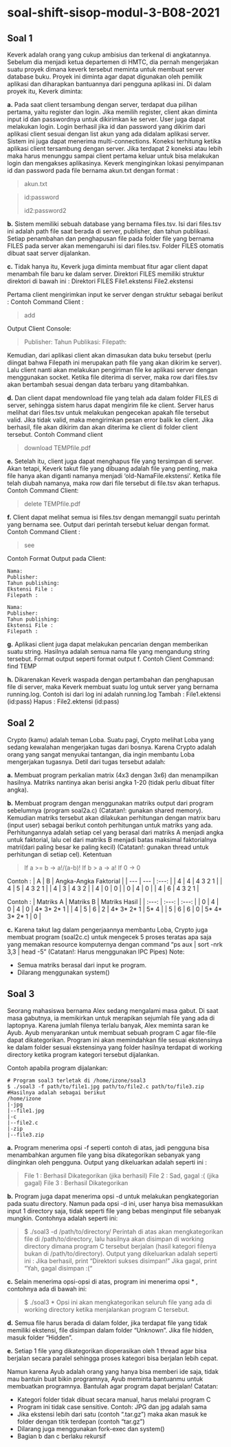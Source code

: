# soal-shift-sisop-modul-3-B08-2021

## Soal 1
Keverk adalah orang yang cukup ambisius dan terkenal di angkatannya. Sebelum dia menjadi ketua departemen di HMTC, dia pernah mengerjakan suatu proyek dimana keverk tersebut meminta untuk membuat server database buku. Proyek ini diminta agar dapat digunakan oleh pemilik aplikasi dan diharapkan bantuannya dari pengguna aplikasi ini. 
Di dalam proyek itu, Keverk diminta:

**a.** Pada saat client tersambung dengan server, terdapat dua pilihan pertama, yaitu register dan login. Jika memilih register, client akan diminta input id dan passwordnya untuk dikirimkan ke server. User juga dapat melakukan login. Login berhasil jika id dan password yang dikirim dari aplikasi client sesuai dengan list akun yang ada didalam aplikasi server. Sistem ini juga dapat menerima multi-connections. Koneksi terhitung ketika aplikasi client tersambung dengan server. Jika terdapat 2 koneksi atau lebih maka harus menunggu sampai client pertama keluar untuk bisa melakukan login dan mengakses aplikasinya. Keverk menginginkan lokasi penyimpanan id dan password pada file bernama akun.txt dengan format :
> akun.txt

> id:password
> 
> id2:password2

**b.** Sistem memiliki sebuah database yang bernama files.tsv. Isi dari files.tsv ini adalah path file saat berada di server, publisher, dan tahun publikasi. Setiap penambahan dan penghapusan file pada folder file yang bernama  FILES pada server akan memengaruhi isi dari files.tsv. Folder FILES otomatis dibuat saat server dijalankan. 

**c.** Tidak hanya itu, Keverk juga diminta membuat fitur agar client dapat menambah file baru ke dalam server. Direktori FILES memiliki struktur direktori di bawah ini : 
Direktori FILES 
File1.ekstensi
File2.ekstensi

Pertama client mengirimkan input ke server dengan struktur sebagai berikut :
Contoh Command Client :		
> add
 
Output Client Console:		
> Publisher:
> Tahun Publikasi:
> Filepath:

Kemudian, dari aplikasi client akan dimasukan data buku tersebut (perlu diingat bahwa Filepath ini merupakan path file yang akan dikirim ke server). Lalu client nanti akan melakukan pengiriman file ke aplikasi server dengan menggunakan socket. Ketika file diterima di server, maka row dari files.tsv akan bertambah sesuai dengan data terbaru yang ditambahkan.

**d.** Dan client dapat mendownload file yang telah ada dalam folder FILES di server, sehingga sistem harus dapat mengirim file ke client. Server harus melihat dari files.tsv untuk melakukan pengecekan apakah file tersebut valid. Jika tidak valid, maka mengirimkan pesan error balik ke client. Jika berhasil, file akan dikirim dan akan diterima ke client di folder client tersebut. 
Contoh Command client
> download TEMPfile.pdf

**e.** Setelah itu, client juga dapat menghapus file yang tersimpan di server. Akan tetapi, Keverk takut file yang dibuang adalah file yang penting, maka file hanya akan diganti namanya menjadi ‘old-NamaFile.ekstensi’. Ketika file telah diubah namanya, maka row dari file tersebut di file.tsv akan terhapus.
Contoh Command Client:
> delete TEMPfile.pdf

**f.** Client dapat melihat semua isi files.tsv dengan memanggil suatu perintah yang bernama see. Output dari perintah tersebut keluar dengan format. 
Contoh Command Client :
> see

Contoh Format Output pada Client:
```
Nama:
Publisher:
Tahun publishing:
Ekstensi File : 
Filepath : 

Nama:
Publisher:
Tahun publishing:
Ekstensi File : 
Filepath : 
```

**g.** Aplikasi client juga dapat melakukan pencarian dengan memberikan suatu string. Hasilnya adalah semua nama file yang mengandung string tersebut. Format output seperti format output f.
Contoh Client Command:
find TEMP

**h.** Dikarenakan Keverk waspada dengan pertambahan dan penghapusan file di server, maka Keverk membuat suatu log untuk server yang bernama running.log. Contoh isi dari log ini adalah
running.log
Tambah : File1.ektensi (id:pass)
Hapus : File2.ektensi (id:pass)



## Soal 2
Crypto (kamu) adalah teman Loba. Suatu pagi, Crypto melihat Loba yang sedang kewalahan mengerjakan tugas dari bosnya. Karena Crypto adalah orang yang sangat menyukai tantangan, dia ingin membantu Loba mengerjakan tugasnya. Detil dari tugas tersebut adalah:

**a.** Membuat program perkalian matrix (4x3 dengan 3x6) dan menampilkan hasilnya. Matriks nantinya akan berisi angka 1-20 (tidak perlu dibuat filter angka).

**b.** Membuat program dengan menggunakan matriks output dari program sebelumnya (program soal2a.c) (Catatan!: gunakan shared memory). Kemudian matriks tersebut akan dilakukan perhitungan dengan matrix baru (input user) sebagai berikut contoh perhitungan untuk matriks yang ada. Perhitungannya adalah setiap cel yang berasal dari matriks A menjadi angka untuk faktorial, lalu cel dari matriks B menjadi batas maksimal faktorialnya matri(dari paling besar ke paling kecil) (Catatan!: gunakan thread untuk perhitungan di setiap cel). 
Ketentuan
		
> If a >= b  -> a!/(a-b)!
> If b > a -> a!
> If 0 -> 0

Contoh :
| A | B | Angka-Angka Faktorial |
| --- | --- | :---: |
| 4 | 4 | 4 3 2 1 |
| 4 | 5 | 4 3 2 1 |
| 4 | 3 | 4 3 2 |
| 4 | 0 | 0 |
| 0 | 4 | 0 |
| 4 | 6 | 4 3 2 1 |

Contoh :
| Matriks A | Matriks B | Matriks Hasil |
| :---: | :---: | :---: |
| 0 \| 4 | 0 \| 4 | 0 \| 4* 3* 2* 1 |
| 4 \| 5 | 6 \| 2 | 4* 3* 2* 1 \| 5* 4 |
| 5 \| 6 | 6 \| 0 | 5* 4* 3* 2* 1 \| 0 |

**c.** Karena takut lag dalam pengerjaannya membantu Loba, Crypto juga membuat program (soal2c.c) untuk mengecek 5 proses teratas apa saja yang memakan resource komputernya dengan command “ps aux | sort -nrk 3,3 | head -5” (Catatan!: Harus menggunakan IPC Pipes)
Note:
- Semua matriks berasal dari input ke program.
- Dilarang menggunakan system()


## Soal 3
Seorang mahasiswa bernama Alex sedang mengalami masa gabut. Di saat masa gabutnya, ia memikirkan untuk merapikan sejumlah file yang ada di laptopnya. Karena jumlah filenya terlalu banyak, Alex meminta saran ke Ayub. Ayub menyarankan untuk membuat sebuah program C agar file-file dapat dikategorikan. Program ini akan memindahkan file sesuai ekstensinya ke dalam folder sesuai ekstensinya yang folder hasilnya terdapat di working directory ketika program kategori tersebut dijalankan.

Contoh apabila program dijalankan:
```
# Program soal3 terletak di /home/izone/soal3
$ ./soal3 -f path/to/file1.jpg path/to/file2.c path/to/file3.zip
#Hasilnya adalah sebagai berikut
/home/izone
|-jpg
|--file1.jpg
|-c
|--file2.c
|-zip
|--file3.zip
```

**a.** Program menerima opsi -f seperti contoh di atas, jadi pengguna bisa menambahkan argumen file yang bisa dikategorikan sebanyak yang diinginkan oleh pengguna. 
Output yang dikeluarkan adalah seperti ini :
> File 1 : Berhasil Dikategorikan (jika berhasil)
> File 2 : Sad, gagal :( (jika gagal)
> File 3 : Berhasil Dikategorikan

**b.** Program juga dapat menerima opsi -d untuk melakukan pengkategorian pada suatu directory. Namun pada opsi -d ini, user hanya bisa memasukkan input 1 directory saja, tidak seperti file yang bebas menginput file sebanyak mungkin. Contohnya adalah seperti ini:
> $ ./soal3 -d /path/to/directory/
Perintah di atas akan mengkategorikan file di /path/to/directory, lalu hasilnya akan disimpan di working directory dimana program C tersebut berjalan (hasil kategori filenya bukan di /path/to/directory).
Output yang dikeluarkan adalah seperti ini :
> Jika berhasil, print “Direktori sukses disimpan!”
> Jika gagal, print “Yah, gagal disimpan :(“

**c.** Selain menerima opsi-opsi di atas, program ini menerima opsi * , contohnya ada di bawah ini:
> $ ./soal3 \*
Opsi ini akan mengkategorikan seluruh file yang ada di working directory ketika menjalankan program C tersebut.

**d.** Semua file harus berada di dalam folder, jika terdapat file yang tidak memiliki ekstensi, file disimpan dalam folder “Unknown”. Jika file hidden, masuk folder “Hidden”.

**e.** Setiap 1 file yang dikategorikan dioperasikan oleh 1 thread agar bisa berjalan secara paralel sehingga proses kategori bisa berjalan lebih cepat.

Namun karena Ayub adalah orang yang hanya bisa memberi ide saja, tidak mau bantuin buat bikin programnya, Ayub meminta bantuanmu untuk membuatkan programnya. Bantulah agar program dapat berjalan!
Catatan: 
- Kategori folder tidak dibuat secara manual, harus melalui program C
- Program ini tidak case sensitive. Contoh: JPG dan jpg adalah sama
- Jika ekstensi lebih dari satu (contoh “.tar.gz”) maka akan masuk ke folder dengan titik terdepan (contoh “tar.gz”)
- Dilarang juga menggunakan fork-exec dan system()
- Bagian b dan c berlaku rekursif
